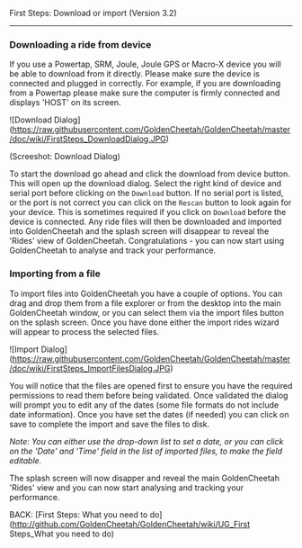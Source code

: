 First Steps: Download or import (Version 3.2)
***

### Downloading a ride from device

If you use a Powertap, SRM, Joule, Joule GPS or Macro-X device you will be able to download from it directly. Please make sure the device is connected and plugged in correctly. For example, if you are downloading from a Powertap please make sure the computer is firmly connected and displays 'HOST' on its screen.

![Download Dialog] (https://raw.githubusercontent.com/GoldenCheetah/GoldenCheetah/master/doc/wiki/FirstSteps_DownloadDialog.JPG)

(Screeshot: Download Dialog)

To start the download go ahead and click the download from device button. This will open up the download dialog. Select the right kind of device and serial port before clicking on the `Download` button. If no serial port is listed, or the port is not correct you can click on the `Rescan` button to look again for your device. This is sometimes required if you click on `Download` before the device is connected. Any ride files will then be downloaded and imported into GoldenCheetah and the splash screen will disappear to reveal the 'Rides' view of GoldenCheetah. Congratulations - you can now start using GoldenCheetah to analyse and track your performance.

### Importing from a file

To import files into GoldenCheetah you have a couple of options. You can drag and drop them from a file explorer or from the desktop into the main GoldenCheetah window, or you can select them via the import files button on the splash screen. Once you have done either the import rides wizard will appear to process the selected files.

![Import Dialog] (https://raw.githubusercontent.com/GoldenCheetah/GoldenCheetah/master/doc/wiki/FirstSteps_ImportFilesDialog.JPG)

You will notice that the files are opened first to ensure you have the required permissions to read them before being validated. Once validated the dialog will prompt you to edit any of the dates (some file formats do not include date information). Once you have set the dates (if needed) you can click on save to complete the import and save the files to disk.

_Note: You can either use the drop-down list to set a date, or you can click on the 'Date' and 'Time' field in the list of imported files, to make the field editable._

The splash screen will now disapper and reveal the main GoldenCheetah 'Rides' view and you can now start analysing and tracking your performance.

BACK: [First Steps: What you need to do] (http://github.com/GoldenCheetah/GoldenCheetah/wiki/UG_First Steps_What you need to do)
